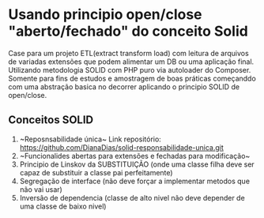 # Usando principio open/close "aberto/fechado" do conceito Solid
Case para um projeto ETL(extract transform load) com leitura de arquivos de variadas extensões que podem alimentar um DB ou uma aplicação final. Utilizando metodologia SOLID com PHP puro via autoloader do Composer.
Somente para fins de estudos e amostragem de boas práticas começanddo com uma abstração basica no decorrer aplicando o principio SOLID de open/close.

## Conceitos SOLID
1. ~Reposnsabilidade única~ Link repositório: https://github.com/DianaDias/solid-responsabilidade-unica.git
2. ~Funcionalides abertas para extensões e fechadas para modificação~ 
3. Principio de Linskov da SUBSTITUIÇÃO (onde uma classe filha deve ser capaz de substituir a classe pai perfeitamente)
4. Segregação de interface (não deve forçar a implementar metodos que não vai usar)
5. Inversão de dependencia (classe de alto nivel não deve depender de uma classe de baixo nivel)
